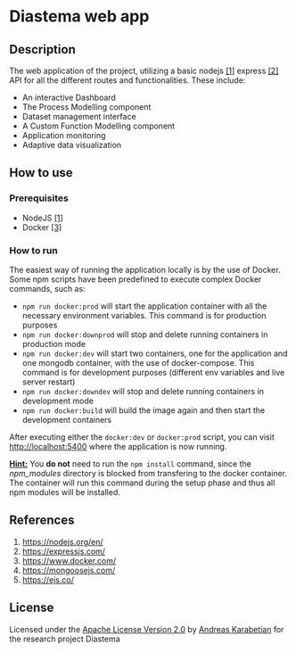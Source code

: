 # Diastema web app

## Description
The web application of the project, utilizing a basic nodejs [[1]](#1) express [[2]](#2) API for all the different routes and functionalities. These include:
- An interactive Dashboard
- The Process Modelling component
- Dataset management interface
- A Custom Function Modelling component
- Application monitoring
- Adaptive data visualization

## How to use

### Prerequisites
- NodeJS [[1]](#1)
- Docker [[3]](#3)

### How to run

The easiest way of running the application locally is by the use of Docker. Some npm scripts have been predefined to execute complex Docker commands, such as:
- `npm run docker:prod` will start the application container with all the necessary environment variables. This command is for production purposes
- `npm run docker:downprod` will stop and delete running containers in production mode
- `npm run docker:dev` will start two containers, one for the application and one mongodb container, with the use of docker-compose. This command is for development purposes (different env variables and live server restart)
- `npm run docker:downdev` will stop and delete running containers in development mode
- `npm run docker:build` will build the image again and then start the development containers

After executing either the `docker:dev` or `docker:prod` script, you can visit [http://localhost:5400](http://localhost:5400) where the application is now running.

<ins>**Hint:**</ins> You **do not** need to run the `npm install` command, since the *npm_modules* directory is blocked from transfering to the docker container. The container will run this command during the setup phase and thus all npm modules will be installed.

## References
1. <a id="1">https://nodejs.org/en/</a>
2. <a id="2">https://expressjs.com/</a>
3. <a id="3">https://www.docker.com/</a>
4. <a id="4">https://mongoosejs.com/</a>
5. <a id="5">https://ejs.co/</a>

## License
Licensed under the [Apache License Version 2.0](LICENSE) by [Andreas Karabetian](https://github.com/adreaskar) for the research project Diastema
